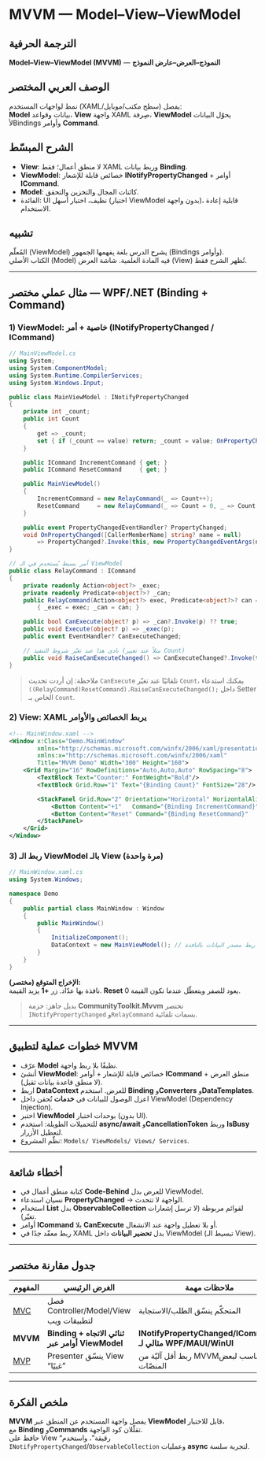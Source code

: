 # **MVVM — Model–View–ViewModel**

## الترجمة الحرفية  
**Model–View–ViewModel (MVVM)** — **النموذج–العرض–عارض النموذج**

## الوصف العربي المختصر  
نمط لواجهات المستخدم (XAML/سطح مكتب/موبايل) يفصل:  
**Model** بيانات وقواعد، **View** واجهة XAML صِرفة، **ViewModel** يحوّل البيانات لأBindings وأوامر **Command**.

## الشرح المبسّط  
- **View**: لا منطق أعمال؛ فقط XAML وربط بيانات **Binding**.  
- **ViewModel**: خصائص قابلة للإشعار **INotifyPropertyChanged** + أوامر **ICommand**.  
- **Model**: كائنات المجال والتخزين والتحقق.  
- الفائدة: UI نظيف، اختبار أسهل (اختبار ViewModel بدون واجهة)، قابلية إعادة الاستخدام.

## تشبيه  
المُعلّم (ViewModel) يشرح الدرس بلغة يفهمها الجمهور (Bindings وأوامر).  
الكتاب الأصلي (Model) فيه المادة العلمية. شاشة العرض (View) تُظهر الشرح فقط.

---

## مثال عملي مختصر — WPF/.NET (Binding + Command)

### 1) ViewModel: خاصية + أمر (INotifyPropertyChanged / ICommand)
```csharp
// MainViewModel.cs
using System;
using System.ComponentModel;
using System.Runtime.CompilerServices;
using System.Windows.Input;

public class MainViewModel : INotifyPropertyChanged
{
    private int _count;
    public int Count
    {
        get => _count;
        set { if (_count == value) return; _count = value; OnPropertyChanged(); }
    }

    public ICommand IncrementCommand { get; }
    public ICommand ResetCommand     { get; }

    public MainViewModel()
    {
        IncrementCommand = new RelayCommand(_ => Count++);
        ResetCommand     = new RelayCommand(_ => Count = 0, _ => Count > 0); // CanExecute مرتبط بالحالة
    }

    public event PropertyChangedEventHandler? PropertyChanged;
    void OnPropertyChanged([CallerMemberName] string? name = null)
        => PropertyChanged?.Invoke(this, new PropertyChangedEventArgs(name));
}

// أمر بسيط يُستخدم في الـ ViewModel
public class RelayCommand : ICommand
{
    private readonly Action<object?> _exec;
    private readonly Predicate<object?>? _can;
    public RelayCommand(Action<object?> exec, Predicate<object?>? can = null)
        { _exec = exec; _can = can; }

    public bool CanExecute(object? p) => _can?.Invoke(p) ?? true;
    public void Execute(object? p) => _exec(p);
    public event EventHandler? CanExecuteChanged;

    // نادى هذا عند تغيّر شروط التنفيذ (مثلاً عند تغيير Count)
    public void RaiseCanExecuteChanged() => CanExecuteChanged?.Invoke(this, EventArgs.Empty);
}
```

> ملاحظة: إن أردت تحديث `CanExecute` تلقائيًا عند تغيّر `Count`، يمكنك استدعاء  
> `((RelayCommand)ResetCommand).RaiseCanExecuteChanged();` داخل Setter الخاص بـ `Count`.

### 2) View: XAML يربط الخصائص والأوامر
```xml
<!-- MainWindow.xaml -->
<Window x:Class="Demo.MainWindow"
        xmlns="http://schemas.microsoft.com/winfx/2006/xaml/presentation"
        xmlns:x="http://schemas.microsoft.com/winfx/2006/xaml"
        Title="MVVM Demo" Width="300" Height="160">
    <Grid Margin="16" RowDefinitions="Auto,Auto,Auto" RowSpacing="8">
        <TextBlock Text="Counter:" FontWeight="Bold"/>
        <TextBlock Grid.Row="1" Text="{Binding Count}" FontSize="28"/>

        <StackPanel Grid.Row="2" Orientation="Horizontal" HorizontalAlignment="Left" Spacing="8">
            <Button Content="+1"   Command="{Binding IncrementCommand}" Width="60"/>
            <Button Content="Reset" Command="{Binding ResetCommand}"   Width="60"/>
        </StackPanel>
    </Grid>
</Window>
```

### 3) ربط الـ ViewModel بالـ View (مرة واحدة)
```csharp
// MainWindow.xaml.cs
using System.Windows;

namespace Demo
{
    public partial class MainWindow : Window
    {
        public MainWindow()
        {
            InitializeComponent();
            DataContext = new MainViewModel(); // ربط مصدر البيانات بالنافذة
        }
    }
}
```

**الإخراج المتوقع (مختصر):**  
نافذة بها عدّاد. زر **+1** يزيد القيمة. **Reset** يعود للصفر ويتعطّل عندما تكون القيمة 0.

> بديل جاهز: حزمة **CommunityToolkit.Mvvm** تختصر `INotifyPropertyChanged` و`RelayCommand` بسمات تلقائية.

---

## خطوات عملية لتطبيق MVVM
- عرّف **Model** نظيفًا بلا ربط واجهة.  
- أنشئ **ViewModel**: خصائص قابلة للإشعار + أوامر **ICommand** + منطق العرض (لا منطق قاعدة بيانات ثقيل).  
- اربط **DataContext** للعرض. استخدم **Binding** و**Converters** و**DataTemplates**.  
- اعزل الوصول للبيانات في **خدمات** تُحقن داخل ViewModel (Dependency Injection).  
- اختبر **ViewModel** بوحدات اختبار (بدون UI).  
- للتحميلات الطويلة: استخدم **async/await** و**CancellationToken** وربط **IsBusy** لتعطيل الأزرار.  
- نظّم المشروع: `Models/ ViewModels/ Views/ Services`.

---

## أخطاء شائعة
- كتابة منطق أعمال في **Code-Behind** للعرض بدل ViewModel.  
- نسيان استدعاء **PropertyChanged** → الواجهة لا تتحدث.  
- استخدام **List<T>** بدل **ObservableCollection<T>** لقوائم مربوطة (لا ترسل إشعارات تغيّر).  
- أوامر **ICommand** بلا **CanExecute** أو بلا تعطيل واجهة عند الانشغال.  
- ربط معقّد جدًا في XAML بدل **تحضير البيانات** داخل ViewModel (تبسيط الـ View).

---

## جدول مقارنة مختصر

| المفهوم                       | الغرض الرئيسي                                   | ملاحظات مهمة                                                 |
| ----------------------------- | ----------------------------------------------- | ------------------------------------------------------------ |
| [MVC](mvc.md)                 | فصل Controller/Model/View لتطبيقات ويب          | المتحكّم ينسّق الطلب/الاستجابة                                 |
| **MVVM**                      | **Binding ثنائي الاتجاه + أوامر عبر ViewModel** | **INotifyPropertyChanged/ICommand؛ مثالي لـ WPF/MAUI/WinUI** |
| [MVP](mvp.md)                 | Presenter ينسّق View “غبيًا”                      | ربط أقل آليّة من MVVM؛ مناسب لبعض المنصّات                     |

---

## ملخص الفكرة  
**MVVM** يفصل واجهة المستخدم عن المنطق عبر **ViewModel** قابل للاختبار،  
مع **Binding** و**Commands** تقلّلان كود الواجهة.  
حافظ على View “رقيقة”، واستخدم `INotifyPropertyChanged`/`ObservableCollection` وعمليات **async** لتجربة سلسة.
